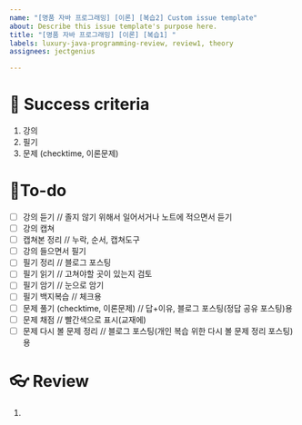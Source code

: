 ```yaml
---
name: "[명품 자바 프로그래밍] [이론] [복습2] Custom issue template"
about: Describe this issue template's purpose here.
title: "[명품 자바 프로그래밍] [이론] [복습1] "
labels: luxury-java-programming-review, review1, theory
assignees: jectgenius

---
```


# 🌈 Success criteria
1. 강의
2. 필기
3. 문제 (checktime, 이론문제)

# 👷To-do
- [ ] 강의 듣기 // 졸지 않기 위해서 일어서거나 노트에 적으면서 듣기
- [ ] 강의 캡쳐
- [ ] 캡쳐본 정리 // 누락, 순서, 캡쳐도구
- [ ] 강의 들으면서 필기 
- [ ] 필기 정리 // 블로그 포스팅
- [ ] 필기 읽기 // 고쳐야할 곳이 있는지 검토
- [ ] 필기 암기 // 눈으로 암기
- [ ] 필기 백지복습 // 체크용
- [ ] 문제 풀기 (checktime, 이론문제) // 답+이유, 블로그 포스팅(정답 공유 포스팅)용
- [ ] 문제 채점 // 빨간색으로 표시(교재에)
- [ ] 문제 다시 볼 문제 정리 // 블로그 포스팅(개인 복습 위한 다시 볼 문제 정리 포스팅)용

# 👓 Review
1.
